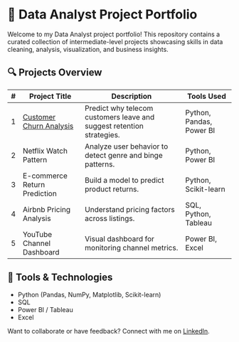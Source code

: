 # 🧠 Data Analyst Project Portfolio

Welcome to my Data Analyst project portfolio! This repository contains a curated collection of intermediate-level projects showcasing skills in data cleaning, analysis, visualization, and business insights.

## 🔍 Projects Overview

| # | Project Title | Description | Tools Used |
|--|----------------|-------------|-------------|
| 1 | [Customer Churn Analysis](Customer_Churn_Analysis) | Predict why telecom customers leave and suggest retention strategies. | Python, Pandas, Power BI |
| 2 | Netflix Watch Pattern | Analyze user behavior to detect genre and binge patterns. | Python, Power BI |
| 3 | E-commerce Return Prediction | Build a model to predict product returns. | Python, Scikit-learn |
| 4 | Airbnb Pricing Analysis | Understand pricing factors across listings. | SQL, Python, Tableau |
| 5 | YouTube Channel Dashboard | Visual dashboard for monitoring channel metrics. | Power BI, Excel |

## 🧰 Tools & Technologies

- Python (Pandas, NumPy, Matplotlib, Scikit-learn)
- SQL
- Power BI / Tableau
- Excel

Want to collaborate or have feedback? Connect with me on [LinkedIn](https://linkedin.com/in/arunagirinathan-k).

